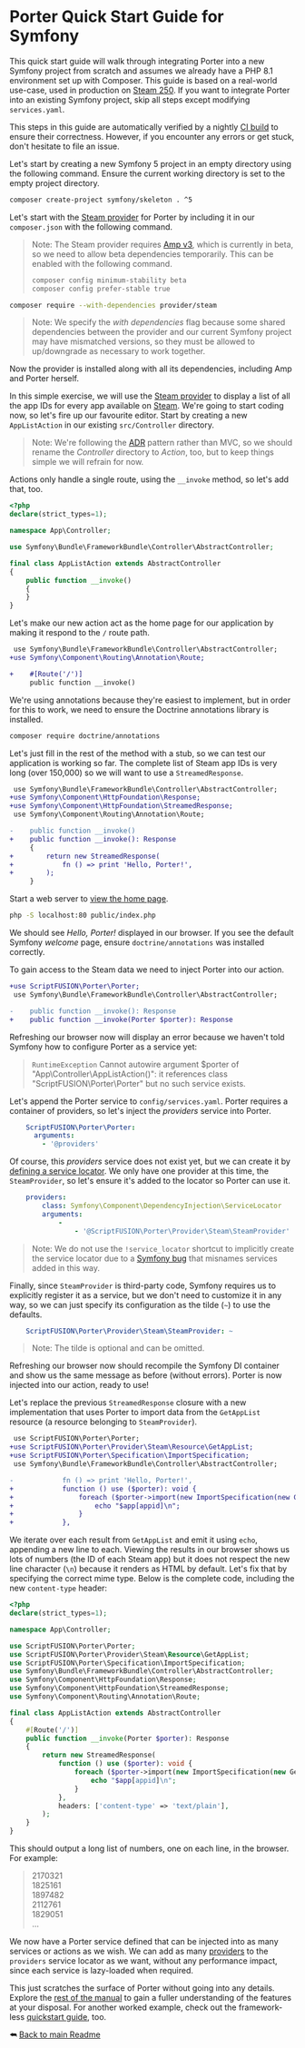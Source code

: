 Porter Quick Start Guide for Symfony
====================================

This quick start guide will walk through integrating Porter into a new Symfony project from scratch and assumes we already have a PHP 8.1 environment set up with Composer. This guide is based on a real-world use-case, used in production on [Steam 250][]. If you want to integrate Porter into an existing Symfony project, skip all steps except modifying `services.yaml`.

This steps in this guide are automatically verified by a nightly [CI build][] to ensure their correctness. However, if you encounter any errors or get stuck, don't hesitate to file an issue.

Let's start by creating a new Symfony 5 project in an empty directory using the following command. Ensure the current working directory is set to the empty project directory.

```sh
composer create-project symfony/skeleton . ^5
```

Let's start with the [Steam provider][] for Porter by including it in our `composer.json` with the following command.

>Note: The Steam provider requires [Amp v3][], which is currently in beta, so we need to allow beta dependencies temporarily. This can be enabled with the following command.
> ```sh
> composer config minimum-stability beta
> composer config prefer-stable true
> ```

```sh
composer require --with-dependencies provider/steam
```

>Note: We specify the *with dependencies* flag because some shared dependencies between the provider and our current Symfony project may have mismatched versions, so they must be allowed to up/downgrade as necessary to work together.

Now the provider is installed along with all its dependencies, including Amp and Porter herself.

In this simple exercise, we will use the [Steam provider][] to display a list of all the app IDs for every app available on [Steam][]. We're going to start coding now, so let's fire up our favourite editor. Start by creating a new `AppListAction` in our existing `src/Controller` directory.

>Note: We're following the [ADR][] pattern rather than MVC, so we should rename the *Controller* directory to *Action*, too, but to keep things simple we will refrain for now.

Actions only handle a single route, using the `__invoke` method, so let's add that, too.

```php
<?php
declare(strict_types=1);

namespace App\Controller;

use Symfony\Bundle\FrameworkBundle\Controller\AbstractController;

final class AppListAction extends AbstractController
{
    public function __invoke()
    {
    }
}
```

Let's make our new action act as the home page for our application by making it respond to the `/` route path.

```diff
 use Symfony\Bundle\FrameworkBundle\Controller\AbstractController;
+use Symfony\Component\Routing\Annotation\Route;

+    #[Route('/')]
     public function __invoke()
```

We're using annotations because they're easiest to implement, but in order for this to work, we need to ensure the Doctrine annotations library is installed.

```sh
composer require doctrine/annotations
```

Let's just fill in the rest of the method with a stub, so we can test our application is working so far. The complete list of Steam app IDs is very long (over 150,000) so we will want to use a `StreamedResponse`.

```diff
 use Symfony\Bundle\FrameworkBundle\Controller\AbstractController;
+use Symfony\Component\HttpFoundation\Response;
+use Symfony\Component\HttpFoundation\StreamedResponse;
 use Symfony\Component\Routing\Annotation\Route;

-    public function __invoke()
+    public function __invoke(): Response
     {
+        return new StreamedResponse(
+            fn () => print 'Hello, Porter!',
+        );
     }
```

Start a web server to [view the home page](http://localhost).

```sh
php -S localhost:80 public/index.php
```

We should see *Hello, Porter!* displayed in our browser. If you see the default Symfony *welcome* page, ensure `doctrine/annotations` was installed correctly.

To gain access to the Steam data we need to inject Porter into our action.

```diff
+use ScriptFUSION\Porter\Porter;
 use Symfony\Bundle\FrameworkBundle\Controller\AbstractController;

-    public function __invoke(): Response
+    public function __invoke(Porter $porter): Response
```

Refreshing our browser now will display an error because we haven't told Symfony how to configure Porter as a service yet:

>`RuntimeException` Cannot autowire argument $porter of "App\Controller\AppListAction()": it references class "ScriptFUSION\Porter\Porter" but no such service exists.

Let's append the Porter service to `config/services.yaml`. Porter requires a container of providers, so let's inject the *providers* service into Porter.

```yaml
    ScriptFUSION\Porter\Porter:
      arguments:
        - '@providers'
```

Of course, this *providers* service does not exist yet, but we can create it by [defining a service locator][]. We only have one provider at this time, the `SteamProvider`, so let's ensure it's added to the locator so Porter can use it.

```yaml
    providers:
        class: Symfony\Component\DependencyInjection\ServiceLocator
        arguments:
            -
                - '@ScriptFUSION\Porter\Provider\Steam\SteamProvider'
```

>Note: We do not use the `!service_locator` shortcut to implicitly create the service locator due to a [Symfony bug](https://github.com/symfony/symfony/issues/48454) that misnames services added in this way.

Finally, since `SteamProvider` is third-party code, Symfony requires us to explicitly register it as a service, but we don't need to customize it in any way, so we can just specify its configuration as the tilde (`~`) to use the defaults.

```yaml
    ScriptFUSION\Porter\Provider\Steam\SteamProvider: ~
```

>Note: The tilde is optional and can be omitted.

Refreshing our browser now should recompile the Symfony DI container and show us the same message as before (without errors). Porter is now injected into our action, ready to use!

Let's replace the previous `StreamedResponse` closure with a new implementation that uses Porter to import data from the `GetAppList` resource (a resource belonging to `SteamProvider`).

```diff
 use ScriptFUSION\Porter\Porter;
+use ScriptFUSION\Porter\Provider\Steam\Resource\GetAppList;
+use ScriptFUSION\Porter\Specification\ImportSpecification;
 use Symfony\Bundle\FrameworkBundle\Controller\AbstractController;

-            fn () => print 'Hello, Porter!',
+            function () use ($porter): void {
+                foreach ($porter->import(new ImportSpecification(new GetAppList())) as $app) {
+                    echo "$app[appid]\n";
+                }
+            },
```

We iterate over each result from `GetAppList` and emit it using `echo`, appending a new line to each. Viewing the results in our browser shows us lots of numbers (the ID of each Steam app) but it does not respect the new line character (`\n`) because it renders as HTML by default. Let's fix that by specifying the correct mime type. Below is the complete code, including the new `content-type` header:

```php
<?php
declare(strict_types=1);

namespace App\Controller;

use ScriptFUSION\Porter\Porter;
use ScriptFUSION\Porter\Provider\Steam\Resource\GetAppList;
use ScriptFUSION\Porter\Specification\ImportSpecification;
use Symfony\Bundle\FrameworkBundle\Controller\AbstractController;
use Symfony\Component\HttpFoundation\Response;
use Symfony\Component\HttpFoundation\StreamedResponse;
use Symfony\Component\Routing\Annotation\Route;

final class AppListAction extends AbstractController
{
    #[Route('/')]
    public function __invoke(Porter $porter): Response
    {
        return new StreamedResponse(
            function () use ($porter): void {
                foreach ($porter->import(new ImportSpecification(new GetAppList())) as $app) {
                    echo "$app[appid]\n";
                }
            },
            headers: ['content-type' => 'text/plain'],
        );
    }
}
```

This should output a long list of numbers, one on each line, in the browser. For example:

>2170321  
1825161  
1897482  
2112761  
1829051  
...

We now have a Porter service defined that can be injected into as many services or actions as we wish. We can add as many [providers] to the `providers` service locator as we want, without any performance impact, since each service is lazy-loaded when required.

This just scratches the surface of Porter without going into any details. Explore the [rest of the manual][Readme] to gain a fuller understanding of the features at your disposal. For another worked example, check out the framework-less [quickstart guide][], too.

⮪ [Back to main Readme][Readme]


  [Readme]: ../README.md#quick-start
  [Steam provider]: https://github.com/Provider/Steam
  [Steam 250]: https://steam250.com
  [Steam]: https://store.steampowered.com
  [ADR]: https://github.com/pmjones/adr
  [Amp v3]: https://v3.amphp.org
  [Defining a Service Locator]: https://symfony.com/doc/current/service_container/service_subscribers_locators.html#defining-a-service-locator
  [Providers]: https://github.com/provider
  [CI build]: https://github.com/ScriptFUSION/Porter/actions/workflows/Quickstart%20Symfony.yaml
  [Quickstart guide]: Quickstart.md
